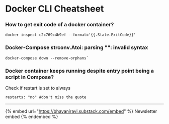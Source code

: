 # Docker CLI Cheatsheet

### How to get exit code of a docker container?

```
docker inspect c2c769c4b9ef --format='{{.State.ExitCode}}'
```

### Docker-Compose strconv.Atoi: parsing "": invalid syntax

```
docker-compose down --remove-orphans`
```

### Docker container keeps running despite entry point being a script in Compose?

Check if restart is set to always

```
restarts: "no" #don't miss the quote
```

---

{% embed url="https://bhavaniravi.substack.com/embed" %}
Newsletter embed
{% endembed %}

